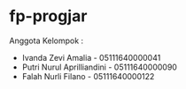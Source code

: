 # fp-progjar

Anggota Kelompok :
* Ivanda Zevi Amalia - 05111640000041
* Putri Nurul Aprilliandini - 05111640000090
* Falah Nurli Filano - 05111640000122
